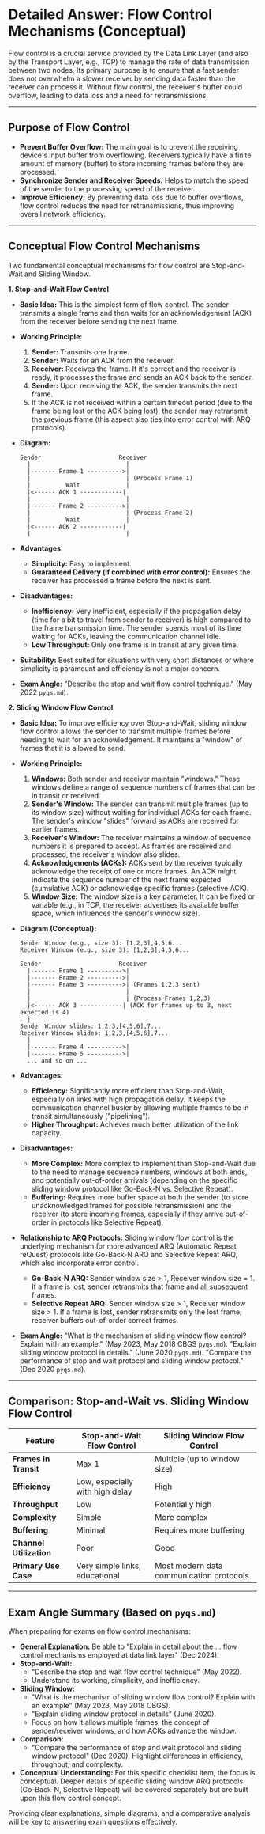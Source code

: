 # Detailed Answer: Flow Control Mechanisms (Conceptual)

Flow control is a crucial service provided by the Data Link Layer (and also by the Transport Layer, e.g., TCP) to manage the rate of data transmission between two nodes. Its primary purpose is to ensure that a fast sender does not overwhelm a slower receiver by sending data faster than the receiver can process it. Without flow control, the receiver's buffer could overflow, leading to data loss and a need for retransmissions.

---

## Purpose of Flow Control

*   **Prevent Buffer Overflow:** The main goal is to prevent the receiving device's input buffer from overflowing. Receivers typically have a finite amount of memory (buffer) to store incoming frames before they are processed.
*   **Synchronize Sender and Receiver Speeds:** Helps to match the speed of the sender to the processing speed of the receiver.
*   **Improve Efficiency:** By preventing data loss due to buffer overflows, flow control reduces the need for retransmissions, thus improving overall network efficiency.

---

## Conceptual Flow Control Mechanisms

Two fundamental conceptual mechanisms for flow control are Stop-and-Wait and Sliding Window.

**1. Stop-and-Wait Flow Control**

*   **Basic Idea:** This is the simplest form of flow control. The sender transmits a single frame and then waits for an acknowledgement (ACK) from the receiver before sending the next frame.
*   **Working Principle:**
    1.  **Sender:** Transmits one frame.
    2.  **Sender:** Waits for an ACK from the receiver.
    3.  **Receiver:** Receives the frame. If it's correct and the receiver is ready, it processes the frame and sends an ACK back to the sender.
    4.  **Sender:** Upon receiving the ACK, the sender transmits the next frame.
    5.  If the ACK is not received within a certain timeout period (due to the frame being lost or the ACK being lost), the sender may retransmit the previous frame (this aspect also ties into error control with ARQ protocols).

*   **Diagram:**
    ```
    Sender                      Receiver
      |                           |
      |------- Frame 1 ---------->|
      |                           | (Process Frame 1)
      |          Wait             |
      |<------ ACK 1 ------------|
      |                           |
      |------- Frame 2 ---------->|
      |                           | (Process Frame 2)
      |          Wait             |
      |<------ ACK 2 ------------|
      |                           |
    ```

*   **Advantages:**
    *   **Simplicity:** Easy to implement.
    *   **Guaranteed Delivery (if combined with error control):** Ensures the receiver has processed a frame before the next is sent.

*   **Disadvantages:**
    *   **Inefficiency:** Very inefficient, especially if the propagation delay (time for a bit to travel from sender to receiver) is high compared to the frame transmission time. The sender spends most of its time waiting for ACKs, leaving the communication channel idle.
    *   **Low Throughput:** Only one frame is in transit at any given time.

*   **Suitability:** Best suited for situations with very short distances or where simplicity is paramount and efficiency is not a major concern.

*   **Exam Angle:** "Describe the stop and wait flow control technique." (May 2022 `pyqs.md`).

**2. Sliding Window Flow Control**

*   **Basic Idea:** To improve efficiency over Stop-and-Wait, sliding window flow control allows the sender to transmit multiple frames before needing to wait for an acknowledgement. It maintains a "window" of frames that it is allowed to send.
*   **Working Principle:**
    1.  **Windows:** Both sender and receiver maintain "windows." These windows define a range of sequence numbers of frames that can be in transit or received.
    2.  **Sender's Window:** The sender can transmit multiple frames (up to its window size) without waiting for individual ACKs for each frame. The sender's window "slides" forward as ACKs are received for earlier frames.
    3.  **Receiver's Window:** The receiver maintains a window of sequence numbers it is prepared to accept. As frames are received and processed, the receiver's window also slides.
    4.  **Acknowledgements (ACKs):** ACKs sent by the receiver typically acknowledge the receipt of one or more frames. An ACK might indicate the sequence number of the next frame expected (cumulative ACK) or acknowledge specific frames (selective ACK).
    5.  **Window Size:** The window size is a key parameter. It can be fixed or variable (e.g., in TCP, the receiver advertises its available buffer space, which influences the sender's window size).

*   **Diagram (Conceptual):**
    ```
    Sender Window (e.g., size 3): [1,2,3],4,5,6...
    Receiver Window (e.g., size 3): [1,2,3],4,5,6...

    Sender                      Receiver
      |------- Frame 1 ---------->|
      |------- Frame 2 ---------->|
      |------- Frame 3 ---------->| (Frames 1,2,3 sent)
      |                           |
      |                           | (Process Frames 1,2,3)
      |<------ ACK 3 ------------| (ACK for frames up to 3, next expected is 4)
      |
    Sender Window slides: 1,2,3,[4,5,6],7...
    Receiver Window slides: 1,2,3,[4,5,6],7...
      |
      |------- Frame 4 ---------->|
      |------- Frame 5 ---------->|
      ... and so on ...
    ```

*   **Advantages:**
    *   **Efficiency:** Significantly more efficient than Stop-and-Wait, especially on links with high propagation delay. It keeps the communication channel busier by allowing multiple frames to be in transit simultaneously ("pipelining").
    *   **Higher Throughput:** Achieves much better utilization of the link capacity.

*   **Disadvantages:**
    *   **More Complex:** More complex to implement than Stop-and-Wait due to the need to manage sequence numbers, windows at both ends, and potentially out-of-order arrivals (depending on the specific sliding window protocol like Go-Back-N vs. Selective Repeat).
    *   **Buffering:** Requires more buffer space at both the sender (to store unacknowledged frames for possible retransmission) and the receiver (to store incoming frames, especially if they arrive out-of-order in protocols like Selective Repeat).

*   **Relationship to ARQ Protocols:** Sliding window flow control is the underlying mechanism for more advanced ARQ (Automatic Repeat reQuest) protocols like Go-Back-N ARQ and Selective Repeat ARQ, which also incorporate error control.
    *   **Go-Back-N ARQ:** Sender window size > 1, Receiver window size = 1. If a frame is lost, sender retransmits that frame and all subsequent frames.
    *   **Selective Repeat ARQ:** Sender window size > 1, Receiver window size > 1. If a frame is lost, sender retransmits only the lost frame; receiver buffers out-of-order correct frames.

*   **Exam Angle:** "What is the mechanism of sliding window flow control? Explain with an example." (May 2023, May 2018 CBGS `pyqs.md`). "Explain sliding window protocol in details." (June 2020 `pyqs.md`). "Compare the performance of stop and wait protocol and sliding window protocol." (Dec 2020 `pyqs.md`).

---

## Comparison: Stop-and-Wait vs. Sliding Window Flow Control

| Feature               | Stop-and-Wait Flow Control    | Sliding Window Flow Control          |
|-----------------------|-------------------------------|--------------------------------------|
| **Frames in Transit** | Max 1                         | Multiple (up to window size)         |
| **Efficiency**        | Low, especially with high delay | High                                 |
| **Throughput**        | Low                           | Potentially high                     |
| **Complexity**        | Simple                        | More complex                         |
| **Buffering**         | Minimal                       | Requires more buffering              |
| **Channel Utilization**| Poor                          | Good                                 |
| **Primary Use Case**  | Very simple links, educational | Most modern data communication protocols |

---

## Exam Angle Summary (Based on `pyqs.md`)

When preparing for exams on flow control mechanisms:

*   **General Explanation:** Be able to "Explain in detail about the ... flow control mechanisms employed at data link layer" (Dec 2024).
*   **Stop-and-Wait:**
    *   "Describe the stop and wait flow control technique" (May 2022).
    *   Understand its working, simplicity, and inefficiency.
*   **Sliding Window:**
    *   "What is the mechanism of sliding window flow control? Explain with an example" (May 2023, May 2018 CBGS).
    *   "Explain sliding window protocol in details" (June 2020).
    *   Focus on how it allows multiple frames, the concept of sender/receiver windows, and how ACKs advance the window.
*   **Comparison:**
    *   "Compare the performance of stop and wait protocol and sliding window protocol" (Dec 2020). Highlight differences in efficiency, throughput, and complexity.
*   **Conceptual Understanding:** For this specific checklist item, the focus is conceptual. Deeper details of specific sliding window ARQ protocols (Go-Back-N, Selective Repeat) will be covered separately but are built upon this flow control concept.

Providing clear explanations, simple diagrams, and a comparative analysis will be key to answering exam questions effectively. 